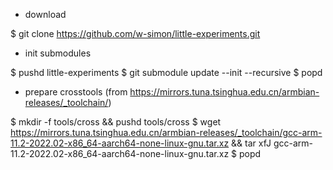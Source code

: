 
- download

$ git clone https://github.com/w-simon/little-experiments.git

- init submodules

$ pushd little-experiments
$ git submodule update --init --recursive
$ popd

- prepare crosstools (from https://mirrors.tuna.tsinghua.edu.cn/armbian-releases/_toolchain/)

$ mkdir -f tools/cross && pushd tools/cross
$ wget https://mirrors.tuna.tsinghua.edu.cn/armbian-releases/_toolchain/gcc-arm-11.2-2022.02-x86_64-aarch64-none-linux-gnu.tar.xz && tar xfJ gcc-arm-11.2-2022.02-x86_64-aarch64-none-linux-gnu.tar.xz
$ popd
